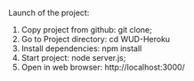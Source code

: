 Launch of the project:

1. Copy project from github: git clone;
2. Go to Project directory: cd WUD-Heroku
3. Install dependencies: npm install
4. Start project: node server.js;
5. Open in web browser: http://localhost:3000/
